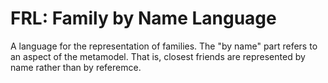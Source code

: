 # FRL: Family by Name Language

A language for the representation of families.
The "by name" part refers to an aspect of the metamodel.
That is, closest friends are represented by name rather than by referemce.

